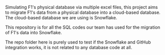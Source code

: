 Simulating F1's physical database via multiple excel files, this project aims to migrate F1's data from a physical database into a cloud-based database. The cloud-based database we are using is Snowflake. 

This repository is for all the SQL codes our team has used for the migration of F1's data into Snowflake.

The repo folder here is purely used to test if the Snowflake and GitHub integration works, it is not related to any database code at all.
